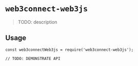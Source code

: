 # `web3connect-web3js`

> TODO: description

## Usage

```
const web3connectWeb3js = require('web3connect-web3js');

// TODO: DEMONSTRATE API
```
